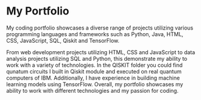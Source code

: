 <h1>My Portfolio</h1>

<p>
  My coding portfolio showcases a diverse range of projects utilizing various programming languages and frameworks 
  such as Python, Java, HTML, CSS, JavaScript, SQL, Qiskit and TensorFlow.
</p>

<p>
  From web development projects utilizing HTML, CSS and JavaScript to data analysis projects utilizing SQL and Python, 
  this demonstrate my ability to work with a variety of technologies. In the QISKIT folder you could find qunatum circuits I built in Qiskit module and       executed on real quantum computers of IBM. Additionally, I have experience in building machine learning models using TensorFlow. 
  Overall, my portfolio showcases my ability to work with different technologies and 
  my passion for coding.
</p>
  
